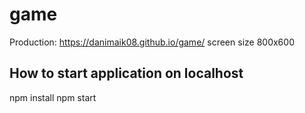 # game

Production: https://danimaik08.github.io/game/
screen size 800x600

## How to start application on localhost

npm install
npm start
